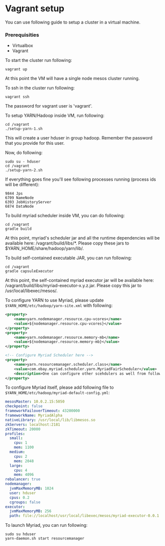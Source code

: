 # Vagrant setup

You can use following guide to setup a cluster in a virtual machine.

### Prerequisities
* Virtualbox
* Vagrant

To start the cluster run following:
```shell
vagrant up
```
At this point the VM will have a single node mesos cluster running.

To ssh in the cluster run following:
```shell
vagrant ssh
```
The password for vagrant user is 'vagrant'.

To setup YARN/Hadoop inside VM, run following:
```shell
cd /vagrant
./setup-yarn-1.sh
```
This will create a user hduser in group hadoop. Remember the password that you provide for this user.

Now, do following:
```shell
sudo su - hduser
cd /vagrant
./setup-yarn-2.sh
```
If everything goes fine you'll see following processes running (process ids will be different):
```shell
9844 Jps
6709 NameNode
6393 JobHistoryServer
6874 DataNode
```

To build myriad scheduler inside VM, you can do following:
```shell
cd /vagrant
gradle build
```

At this point, myriad's scheduler jar and all the runtime dependencies will be available here: /vagrant/build/libs/*. Please copy these jars to $YARN_HOME/share/hadoop/yarn/lib/.

To build self-contained executable JAR, you can run following:
```shell
cd /vagrant
gradle capsuleExecutor
```

At this point, the self-contained myriad executor jar will be available here: /vagrant/build/libs/myriad-executor-x.y.z.jar. Please copy this jar to /usr/local/libexec/mesos/.

To configure YARN to use Myriad, please update ```$YARN_HOME/etc/hadoop/yarn-site.xml``` with following:
```xml
<property>
    <name>yarn.nodemanager.resource.cpu-vcores</name>
    <value>${nodemanager.resource.cpu-vcores}</value>
</property>
<property>
    <name>yarn.nodemanager.resource.memory-mb</name>
    <value>${nodemanager.resource.memory-mb}</value>
</property>

<!-- Configure Myriad Scheduler here -->
<property>
    <name>yarn.resourcemanager.scheduler.class</name>
    <value>com.ebay.myriad.scheduler.yarn.MyriadFairScheduler</value>
    <description>One can configure other scehdulers as well from following list: com.ebay.myriad.scheduler.yarn.MyriadCapacityScheduler, com.ebay.myriad.scheduler.yarn.MyriadFifoScheduler</description>
</property>
```

To configure Myriad itself, please add following file to ```$YARN_HOME/etc/hadoop/myriad-default-config.yml```:
```yml
mesosMaster: 10.0.2.15:5050
checkpoint: false
frameworkFailoverTimeout: 43200000
frameworkName: MyriadAlpha
nativeLibrary: /usr/local/lib/libmesos.so
zkServers: localhost:2181
zkTimeout: 20000
profiles:
  small:
    cpu: 1
    mem: 1100
  medium:
    cpu: 2
    mem: 2048
  large:
    cpu: 4
    mem: 4096
rebalancer: true
nodemanager:
  jvmMaxMemoryMB: 1024
  user: hduser
  cpus: 0.2
  cgroups: false
executor:
  jvmMaxMemoryMB: 256
  path: file://localhost/usr/local/libexec/mesos/myriad-executor-0.0.1.jar
```

To launch Myriad, you can run following:
```shell
sudo su hduser
yarn-daemon.sh start resourcemanager
```
